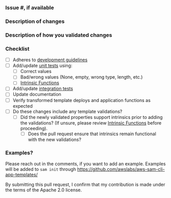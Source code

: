 ### Issue #, if available

### Description of changes

### Description of how you validated changes

### Checklist

- [ ] Adheres to [development guidelines](https://github.com/aws/serverless-application-model/blob/develop/DEVELOPMENT_GUIDE.md#development-guidelines)
- [ ] Add/update [unit tests](https://github.com/aws/serverless-application-model/blob/develop/DEVELOPMENT_GUIDE.md#unit-testing-with-multiple-python-versions) using:
    - [ ] Correct values
    - [ ] Bad/wrong values (None, empty, wrong type, length, etc.)
    - [ ] [Intrinsic Functions](https://docs.aws.amazon.com/AWSCloudFormation/latest/UserGuide/intrinsic-function-reference.html)
- [ ] Add/update [integration tests](https://github.com/aws/serverless-application-model/blob/develop/INTEGRATION_TESTS.md)
- [ ] Update documentation
- [ ] Verify transformed template deploys and application functions as expected
- [ ] Do these changes include any template validations?
    - [ ] Did the newly validated properties support intrinsics prior to adding the validations? (If unsure, please review [Intrinsic Functions](https://docs.aws.amazon.com/AWSCloudFormation/latest/UserGuide/intrinsic-function-reference.html) before proceeding).
        - [ ] Does the pull request ensure that intrinsics remain functional with the new validations?

### Examples?

Please reach out in the comments, if you want to add an example. Examples will be 
added to `sam init` through https://github.com/awslabs/aws-sam-cli-app-templates/

By submitting this pull request, I confirm that my contribution is made under the terms of the Apache 2.0 license.
